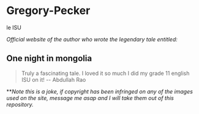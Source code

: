 # Gregory-Pecker
le ISU

*Official website of the author who wrote the legendary tale entitled:*
## One night in mongolia

> Truly a fascinating tale. I loved it so much I did my grade 11 english ISU on it! -- Abdullah Rao


***Note this is a joke, if copyright has been infringed on any of the images used on the site, message me asap and I will take them out of this repository.*
